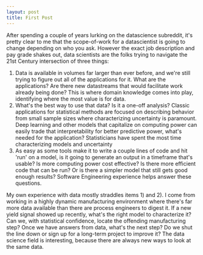```yaml
---
layout: post
title: First Post
---
```

After spending a couple of years lurking on the datascience subreddit, it's pretty clear to me that the scope-of-work for a datascientist is going to change depending on who you ask.  However the exact job description and pay grade shakes out, data scientists are the folks trying to navigate the 21st Century intersection of three things:

1) Data is available in volumes far larger than ever before, and we're still trying to figure out all of the applications for it.  What are the applications? Are there new datastreams that would facilitate work already being done?  This is where domain knowledge comes into play, identifying where the most value is for data.
2) What's the best way to use that data? Is it a one-off analysis? Classic applications for statistical methods are focused on describing behavior from small sample sizes where characterizing uncertainty is paramount.  Deep learning and other models that capitalize on computing power can easily trade that interpretability for better predictive power, what's needed for the application? Statisticians have spent the most time characterizing models and uncertainty
3) As easy as some tools make it to write a couple lines of code and hit 'run' on a model, is it going to generate an output in a timeframe that's usable?  Is more computing power cost effective? Is there more efficient code that can be run? Or is there a simpler model that still gets good enough results?  Software Engineering experience helps answer these questions.

My own experience with data mostly straddles items 1) and 2).  I come from working in a highly dynamic manufacturing environment where there's far more data available than there are process engineers to digest it.  If a new yield signal showed up recently, what's the right model to characterize it?  Can we, with statistical confidence, locate the offending manufacturing step? Once we have answers from data, what's the next step?  Do we shut the line down or sign up for a long-term project to improve it?  The data science field is interesting, because there are always new ways to look at the same data.
